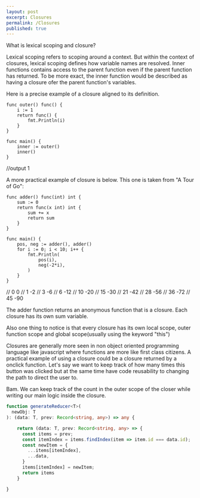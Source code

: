 ```yaml
---
layout: post
excerpt: Closures
permalink: /Closures
published: true
---
```

What is lexical scoping and closure?

Lexical scoping refers to scoping around a context. But within the context of closures, lexical scoping defines how variable names are resolved. Inner functions contains access to the parent function even if the parent function has returned. To be more exact, the inner function would be described as having a closure ofer the parent function's variables.

Here is a precise example of a closure aligned to its definition. 
```golang
func outer() func() {
	i := 1
	return func() {
		fmt.Println(i)
	}
}

func main() {
	inner := outer()
	inner()
}
```
//output 1


A more practical example of closure is below. This one is taken from "A Tour of Go":
```golang
func adder() func(int) int {
	sum := 0
	return func(x int) int {
		sum += x
		return sum
	}
}

func main() {
	pos, neg := adder(), adder()
	for i := 0; i < 10; i++ {
		fmt.Println(
			pos(i),
			neg(-2*i),
		)
	}
}
```
// 0 0
// 1 -2
// 3 -6
// 6 -12
// 10 -20
// 15 -30
// 21 -42
// 28 -56
// 36 -72
// 45 -90

The adder function returns an anonymous function that is a closure. Each closure has its own sum variable.

Also one thing to notice is that every closure has its own local scope, outer function scope and global scope(usually using the keyword "this")

Closures are generally more seen in non object oriented programming language like javascript where functions are more like first class citizens. A practical example of using a closure could be a closure returned by a onclick function. Let's say we want to keep track of how many times this button was clicked but at the same time have code reusability to changing the path to direct the user to.

Bam. We can keep track of the count in the outer scope of the closer while writing our main logic inside the closure.











```typescript
function generateReducer<T>(
  newObj: T
): (data: T, prev: Record<string, any>) => any {

    return (data: T, prev: Record<string, any> => {
      const items = prev;
      const itemIndex = items.findIndex(item => item.id === data.id);
      const newItem = {
        ...items[itemIndex],
        ...data,
      }
      items[itemIndex] = newItem;
      return items
    }

}

```

